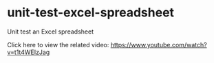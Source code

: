 # unit-test-excel-spreadsheet
Unit test an Excel spreadsheet

Click here to view the related video: https://www.youtube.com/watch?v=t1t4WEIzJag
